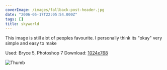 ```yaml
---
coverImage: /images/fallback-post-header.jpg
date: "2006-05-17T22:05:54.000Z"
tags: []
title: skyworld
---
```


This image is still alot of peoples favourite. I personally think its "okay" very simple and easy to make

Used: Bryce 5, Photoshop 7
Download: [1024x768](https://www.mikecann.co.uk/Images/Art-Full/skyworld.jpg)

![Thumb](https://www.mikecann.co.uk/Images/Art-Thumbs/skyworld.gif "Thumb")
